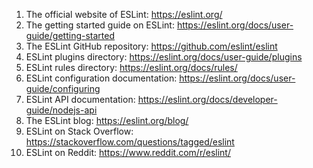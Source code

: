 

1. The official website of ESLint: https://eslint.org/
2. The getting started guide on ESLint: https://eslint.org/docs/user-guide/getting-started
3. The ESLint GitHub repository: https://github.com/eslint/eslint
4. ESLint plugins directory: https://eslint.org/docs/user-guide/plugins
5. ESLint rules directory: https://eslint.org/docs/rules/
6. ESLint configuration documentation: https://eslint.org/docs/user-guide/configuring
7. ESLint API documentation: https://eslint.org/docs/developer-guide/nodejs-api
8. The ESLint blog: https://eslint.org/blog/
9. ESLint on Stack Overflow: https://stackoverflow.com/questions/tagged/eslint
10. ESLint on Reddit: https://www.reddit.com/r/eslint/
